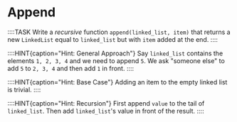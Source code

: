 # Append

::::TASK
Write a *recursive* function `append(linked_list, item)` that returns a new `LinkedList` equal to `linked_list` but with `item` added at the end.
::::

::::HINT{caption="Hint: General Approach"}
Say `linked_list` contains the elements `1, 2, 3, 4` and we need to append `5`.
We ask "someone else" to add `5` to `2, 3, 4` and then add `1` in front.
::::

::::HINT{caption="Hint: Base Case"}
Adding an item to the empty linked list is trivial.
::::

::::HINT{caption="Hint: Recursion"}
First append `value` to the tail of `linked_list`.
Then add `linked_list`'s value in front of the result.
::::
